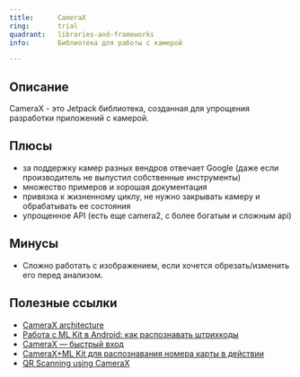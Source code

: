 ```yaml
---
title:      CameraX
ring:       trial
quadrant:   libraries-and-frameworks
info:       Библиотека для работы с камерой

---
```


## Описание

CameraX - это Jetpack библиотека, созданная для упрощения разработки приложений с камерой.

## Плюсы

- за поддержку камер разных вендров отвечает Google (даже если производитель не выпустил собственные инструменты)
- множество примеров и хорошая документация
- привязка к жизненному циклу, не нужно закрывать камеру и обрабатывать ее состояния
- упрощенное API (есть еще camera2, с более богатым и сложным api)

## Минусы

- Сложно работать с изображением, если хочется обрезать/изменить его перед анализом.  

## Полезные ссылки

- [CameraX architecture](https://developer.android.com/training/camerax/architecture)
- [Работа с ML Kit в Android: как распознавать штрихкоды](https://habr.com/ru/company/simbirsoft/blog/584888/)
- [CameraX — быстрый вход](https://medium.com/chewing-android-for-beginners/camerax-%D0%B1%D1%8B%D1%81%D1%82%D1%80%D1%8B%D0%B9-%D0%B2%D1%85%D0%BE%D0%B4-2a4baf2c230)
- [CameraX+ML Kit для распознавания номера карты в действии](https://habr.com/ru/company/redmadrobot/blog/544318/)
- [QR Scanning using CameraX](https://medium.com/@msasikanth/qr-scanning-using-camerax-4757ed3687f8)
